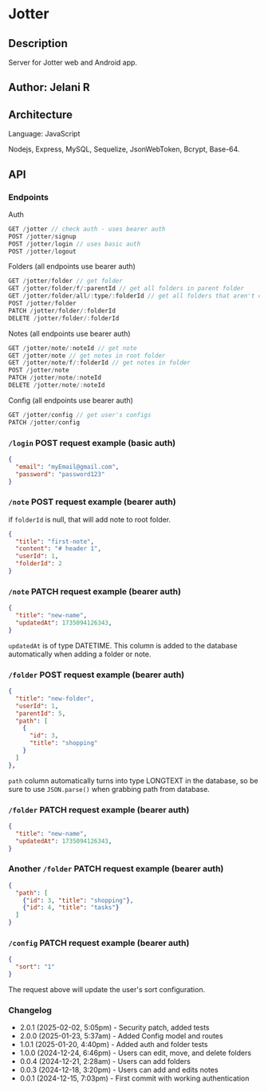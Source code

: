 # Jotter

## Description

Server for Jotter web and Android app.

## Author: Jelani R

## Architecture

Language: JavaScript

Nodejs, Express, MySQL, Sequelize, JsonWebToken, Bcrypt, Base-64.

## API

### Endpoints

Auth

```javascript
GET /jotter // check auth - uses bearer auth
POST /jotter/signup
POST /jotter/login // uses basic auth
POST /jotter/logout
```

Folders (all endpoints use bearer auth)

```javascript
GET /jotter/folder // get folder
GET /jotter/folder/f/:parentId // get all folders in parent folder
GET /jotter/folder/all/:type/:folderId // get all folders that aren't current folder and that don't contain the current folder in the path (all outside folders)
POST /jotter/folder
PATCH /jotter/folder/:folderId
DELETE /jotter/folder/:folderId
```

Notes (all endpoints use bearer auth)

```javascript
GET /jotter/note/:noteId // get note
GET /jotter/note // get notes in root folder
GET /jotter/note/f/:folderId // get notes in folder
POST /jotter/note
PATCH /jotter/note/:noteId
DELETE /jotter/note/:noteId
```

Config (all endpoints use bearer auth)

```javascript
GET /jotter/config // get user's configs
PATCH /jotter/config
```

### `/login` POST request example (basic auth)

```json
{
  "email": "myEmail@gmail.com",
  "password": "password123"
}
```

### `/note` POST request example (bearer auth)

if `folderId` is null, that will add note to root folder.

```json
{
  "title": "first-note",
  "content": "# header 1",
  "userId": 1,
  "folderId": 2
}
```

### `/note` PATCH request example (bearer auth)

```json
{
  "title": "new-name",
  "updatedAt": 1735094126343,
}
```

`updatedAt` is of type DATETIME. This column is added to the database automatically when adding a folder or note.

### `/folder` POST request example (bearer auth)

```json
{
  "title": "new-folder",
  "userId": 1,
  "parentId": 5,
  "path": [
    {
      "id": 3,
      "title": "shopping"
    }
  ]
},
```

`path` column automatically turns into type LONGTEXT in the database, so be sure to use `JSON.parse()` when grabbing path from database.

### `/folder` PATCH request example (bearer auth)

```json
{
  "title": "new-name",
  "updatedAt": 1735094126343,
}
```

### Another `/folder` PATCH request example (bearer auth)

```json
{
  "path": [
    {"id": 3, "title": "shopping"},
    {"id": 4, "title": "tasks"}
  ]
}
```

### `/config` PATCH request example (bearer auth)

```json
{
  "sort": "1"
}
```

The request above will update the user's sort configuration.

### Changelog

- 2.0.1 (2025-02-02, 5:05pm) - Security patch, added tests
- 2.0.0 (2025-01-23, 5:37am) - Added Config model and routes
- 1.0.1 (2025-01-20, 4:40pm) - Added auth and folder tests
- 1.0.0 (2024-12-24, 6:46pm) - Users can edit, move, and delete folders
- 0.0.4 (2024-12-21, 2:28am) - Users can add folders
- 0.0.3 (2024-12-18, 3:20pm) - Users can add and edits notes
- 0.0.1 (2024-12-15, 7:03pm) - First commit with working authentication
